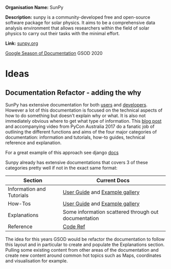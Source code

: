 **Organisation Name:** SunPy

**Description:** sunpy is a community-developed free and open-source software package for solar physics. It aims to be a comprehensive data analysis environment that allows researchers within the field of solar physics to carry out their tasks with the minimal effort.

**Link:** [sunpy.org](https://sunpy.org)


[Google Season of Documentation](https://developers.google.com/season-of-docs) GSOD 2020

# Ideas

## Documentation Refactor - adding the why 

SunPy has extensive documentation for both [users](https://docs.sunpy.org/en/stable/guide/index.html) and [developers](https://docs.sunpy.org/en/latest/dev_guide/index.html). However a lot of this documentation is focused on the technical aspects of how to do something but doesn't explain why or what. It is also not immediately obvious where to get what type of information. This [blog post](https://documentation.divio.com) and accompanying video from PyCon Australia 2017 do a fanatic job of outlining the different functions and aims of the four major categories of documentation: information and tutorials, how-to guides, technical reference and explanation.

For a great example of this approach see django [docs](https://docs.djangoproject.com/en/3.0/)

Sunpy already has extensive documentations that covers 3 of these categories pretty well if not in the exact same format:

| Section | Current Docs |
|--|---|
|Information and Tutorials | [User Guide](https://docs.sunpy.org/en/latest/guide/index.html) and [Example gallery](https://docs.sunpy.org/en/latest/generated/gallery/index.html) |
|How-Tos | [User Guide](https://docs.sunpy.org/en/latest/guide/index.html) and [Example gallery](https://docs.sunpy.org/en/latest/generated/gallery/index.html) |
|Explanations | Some information scattered through out documentation |
| Reference | [Code Ref](https://docs.sunpy.org/en/latest/code_ref/index.html) |


The idea for this years GSOD would be refactor the documentation to follow this layout and in particular to create and populate the Explanations section. Pulling some existing content from other areas of the documentation and create new content around common hot topics such as Maps, coordinates and visualisation for example.



